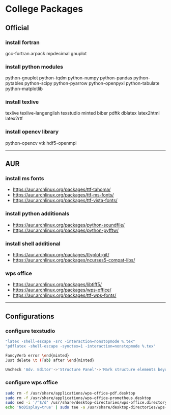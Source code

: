 # College Packages

## Official

### install fortran

gcc-fortran arpack
mpdecimal gnuplot

### install python modules

python-gnuplot python-tqdm
python-numpy python-pandas
python-pytables python-scipy
python-pyarrow python-openpyxl
python-tabulate python-matplotlib

### install texlive

texlive texlive-langenglish
texstudio minted biber pdftk
dblatex latex2html latex2rtf

### install opencv library

python-opencv vtk hdf5-openmpi

--------------------------------------------------------------------------------

## AUR

### install ms fonts

- https://aur.archlinux.org/packages/ttf-tahoma/
- https://aur.archlinux.org/packages/ttf-ms-fonts/
- https://aur.archlinux.org/packages/ttf-vista-fonts/

### install python additionals

- https://aur.archlinux.org/packages/python-soundfile/
- https://aur.archlinux.org/packages/python-pyfftw/

### install shell additional

- https://aur.archlinux.org/packages/ttyplot-git/
- https://aur.archlinux.org/packages/ncurses5-compat-libs/

### wps office

- https://aur.archlinux.org/packages/libtiff5/
- https://aur.archlinux.org/packages/wps-office/
- https://aur.archlinux.org/packages/ttf-wps-fonts/

--------------------------------------------------------------------------------

## Configurations

### configure texstudio

```sh
"latex -shell-escape -src -interaction=nonstopmode %.tex"
"pdflatex -shell-escape -synctex=1 -interaction=nonstopmode %.tex"
```

```sh
FancyVerb error \end{minted}
Just delete \t (Tab) after \end{minted}
```

```sh
Uncheck 'Adv. Editor'->'Structure Panel'->'Mark structure elements beyond \end{document}'
```

### configure wps office

```sh
sudo rm -f /usr/share/applications/wps-office-pdf.desktop
sudo rm -f /usr/share/applications/wps-office-prometheus.desktop
sudo sed -i '/^$/d' /usr/share/desktop-directories/wps-office.directory
echo 'NoDisplay=true' | sudo tee -a /usr/share/desktop-directories/wps-office.directory
```
